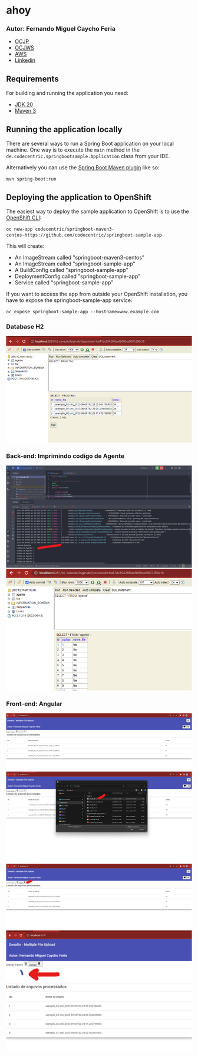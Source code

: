 # ahoy
### Autor: Fernando Miguel Caycho Feria
- [OCJP](https://www.youracclaim.com/badges/fdad74d8-20a3-4a61-8e60-2fe273ea12ff/linked_in_profile)
- [OCJWS](https://www.credly.com/badges/843dabc3-06cc-4e5e-af98-fde6132ae9fb/linked_in_profile)
- [AWS](https://www.credly.com/badges/b2cd8608-12d2-4f5d-b6d7-476a1f9c5342/public_url)
- [Linkedin](https://www.linkedin.com/in/fernandomiguelcaychoferia/)

## Requirements

For building and running the application you need:

- [JDK 20](https://www.oracle.com/java/technologies/downloads/#jdk20-windows)
- [Maven 3](https://maven.apache.org)

## Running the application locally

There are several ways to run a Spring Boot application on your local machine. One way is to execute the `main` method in the `de.codecentric.springbootsample.Application` class from your IDE.

Alternatively you can use the [Spring Boot Maven plugin](https://docs.spring.io/spring-boot/docs/current/reference/html/build-tool-plugins-maven-plugin.html) like so:

```shell
mvn spring-boot:run
```
## Deploying the application to OpenShift

The easiest way to deploy the sample application to OpenShift is to use the [OpenShift CLI](https://docs.openshift.org/latest/cli_reference/index.html):

```shell
oc new-app codecentric/springboot-maven3-centos~https://github.com/codecentric/springboot-sample-app
```

This will create:

* An ImageStream called "springboot-maven3-centos"
* An ImageStream called "springboot-sample-app"
* A BuildConfig called "springboot-sample-app"
* DeploymentConfig called "springboot-sample-app"
* Service called "springboot-sample-app"

If you want to access the app from outside your OpenShift installation, you have to expose the springboot-sample-app service:

```shell
oc expose springboot-sample-app --hostname=www.example.com
```



### Database H2
![Database H2](./img/file.png)

### Back-end: Imprimindo codigo de Agente
![Back-end](./img/back-end.png)
![Back-end](./img/agente.png)

### Front-end: Angular
![Front-end](./img/angular1.png)
![Front-end](./img/angular2.png)
![Front-end](./img/angular3.png)
![Front-end](./img/angular-spinner.png)






